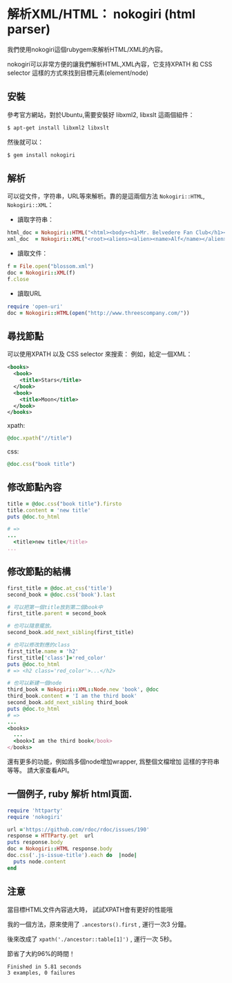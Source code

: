 # 解析XML/HTML： nokogiri  (html parser)

我們使用nokogiri這個rubygem來解析HTML/XML的內容。

nokogiri可以非常方便的讓我們解析HTML,XML內容，它支持XPATH 和 CSS selector
這樣的方式來找到目標元素(element/node)

## 安裝

參考官方網站，對於Ubuntu,需要安裝好 libxml2, libxslt 這兩個組件：

```bash
$ apt-get install libxml2 libxslt
```

然後就可以：
```bash
$ gem install nokogiri
```

## 解析

可以從文件，字符串，URL等來解析。靠的是這兩個方法 `Nokogiri::HTML`, `Nokogiri::XML`：

- 讀取字符串：
```ruby
html_doc = Nokogiri::HTML("<html><body><h1>Mr. Belvedere Fan Club</h1></body></html>")
xml_doc  = Nokogiri::XML("<root><aliens><alien><name>Alf</name></alien></aliens></root>")
```

- 讀取文件：

```ruby
f = File.open("blossom.xml")
doc = Nokogiri::XML(f)
f.close
```

- 讀取URL
```ruby
require 'open-uri'
doc = Nokogiri::HTML(open("http://www.threescompany.com/"))
```

## 尋找節點

可以使用XPATH 以及 CSS selector 來搜索：
例如，給定一個XML：

```xml
<books>
  <book>
    <title>Stars</title>
  </book>
  <book>
    <title>Moon</title>
  </book>
</books>
```

xpath:
```ruby
@doc.xpath("//title")
```

css:
```ruby
@doc.css("book title")
```

## 修改節點內容

```ruby
title = @doc.css("book title").firsto
title.content = 'new title'
puts @doc.to_html

# =>
...
  <title>new title</title>
...
```

## 修改節點的結構

```ruby
first_title = @doc.at_css('title')
second_book = @doc.css('book').last

# 可以把第一個title放到第二個book中
first_title.parent = second_book

# 也可以隨意擺放。
second_book.add_next_sibling(first_title)

# 也可以修改對應的class
first_title.name = 'h2'
first_title['class']='red_color'
puts @doc.to_html
# => <h2 class='red_color'>...</h2>

# 也可以新建一個node
third_book = Nokogiri::XML::Node.new 'book', @doc
third_book.content = 'I am the third book'
second_book.add_next_sibling third_book
puts @doc.to_html
# =>
...
<books>
  ...
  <book>I am the third book</book>
</books>
```

還有更多的功能，例如爲多個node增加wrapper, 爲整個文檔增加<?xml.. ?> 這樣的字符串等等。
請大家查看API。

## 一個例子, ruby 解析 html頁面.

```ruby
require 'httparty'
require 'nokogiri'

url ='https://github.com/rdoc/rdoc/issues/190'
response = HTTParty.get  url
puts response.body
doc = Nokogiri::HTML response.body
doc.css('.js-issue-title').each do  |node|
  puts node.content
end
```

## 注意

當目標HTML文件內容過大時， 試試XPATH會有更好的性能哦

我的一個方法，原來使用了 `.ancestors().first` ,   運行一次3 分鐘。

後來改成了 `xpath('./ancestor::table[1]')` , 運行一次 5秒。

節省了大約96%的時間！

```
Finished in 5.81 seconds
3 examples, 0 failures
```
